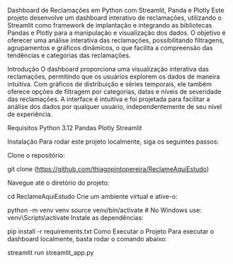 Dashboard de Reclamações em Python com Streamlit, Panda e Plotly
Este projeto desenvolve um dashboard interativo de reclamações, utilizando o Streamlit como framework de implantação e integrando as bibliotecas Pandas e Plotly para a manipulação e visualização dos dados. O objetivo é oferecer uma análise interativa das reclamações, possibilitando filtragens, agrupamentos e gráficos dinâmicos, o que facilita a compreensão das tendências e categorias das reclamações.

Introdução
O dashboard proporciona uma visualização interativa das reclamações, permitindo que os usuários explorem os dados de maneira intuitiva. Com gráficos de distribuição e séries temporais, ele também oferece opções de filtragem por categorias, datas e níveis de severidade das reclamações. A interface é intuitiva e foi projetada para facilitar a análise dos dados por qualquer usuário, independentemente de seu nível de experiência.


Requisitos
Python 3.12
Pandas
Plotly
Streamlit

Instalação
Para rodar este projeto localmente, siga os seguintes passos:

Clone o repositório:

git clone (https://github.com/thiagopintopereira/ReclameAquiEstudo)

Navegue até o diretório do projeto:

cd ReclameAquiEstudo
Crie um ambiente virtual e ative-o:

python -m venv venv
source venv/bin/activate  # No Windows use: venv\Scripts\activate
Instale as dependências:

pip install -r requirements.txt
Como Executar o Projeto
Para executar o dashboard localmente, basta rodar o comando abaixo:

streamlit run streamlit_app.py
